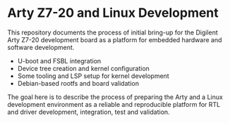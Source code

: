 # Arty Z7-20 and Linux Development
This repository documents the process of initial bring-up for the
Digilent Arty Z7-20 development board as a platform for embedded
hardware and software development.

- U-boot and FSBL integration
- Device tree creation and kernel configuration
- Some tooling and LSP setup for kernel development
- Debian-based rootfs and board validation

The goal here is to describe the process of preparing the Arty and a
Linux development environment as a reliable and reproducible platform
for RTL and driver development, integration, test and validation.

